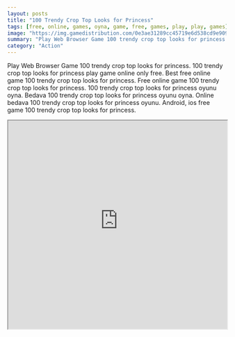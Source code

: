 ```yaml
---
layout: posts
title: "100 Trendy Crop Top Looks for Princess"
tags: [free, online, games, oyna, game, free, games, play, play, games]
image: "https://img.gamedistribution.com/0e3ae31289cc45719e6d538cd9e909da.jpg"
summary: "Play Web Browser Game 100 trendy crop top looks for princess. 100 trendy crop top looks for princess play game online only free. Best free online game 100 trendy crop top looks for princess. Free online game 100 trendy crop top looks for princess. 100 trendy crop top looks for princess oyunu oyna. Bedava 100 trendy crop top looks for princess oyunu oyna. Online bedava 100 trendy crop top looks for princess oyunu. Android, ios free game 100 trendy crop top looks for princess."
category: "Action"
---
```


Play Web Browser Game 100 trendy crop top looks for princess. 100 trendy crop top looks for princess play game online only free. Best free online game 100 trendy crop top looks for princess. Free online game 100 trendy crop top looks for princess. 100 trendy crop top looks for princess oyunu oyna. Bedava 100 trendy crop top looks for princess oyunu oyna. Online bedava 100 trendy crop top looks for princess oyunu. Android, ios free game 100 trendy crop top looks for princess.

<iframe width="100%" height="480px;" src="https://html5.gamedistribution.com/0e3ae31289cc45719e6d538cd9e909da/"></iframe>